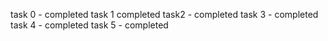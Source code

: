 task 0 - completed
task 1 completed
task2 - completed
task 3 - completed
task 4 - completed
task 5 - completed

